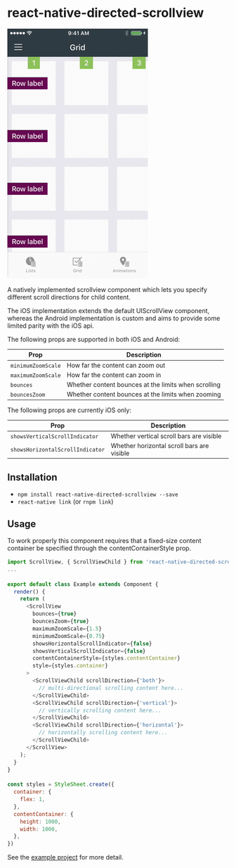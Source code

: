 # react-native-directed-scrollview

![demo](example/rnds-demo.gif)

A natively implemented scrollview component which lets you specify different scroll directions for child content.

The iOS implementation extends the default UIScrollView component, whereas the Android implementation is custom and aims to provide some limited parity with the iOS api.

The following props are supported in both iOS and Android:

| Prop | Description |
| --- | --- |
| `minimumZoomScale` | How far the content can zoom out |
| `maximumZoomScale` | How far the content can zoom in |
| `bounces` | Whether content bounces at the limits when scrolling |
| `bouncesZoom` | Whether content bounces at the limits when zooming |

The following props are currently iOS only:

| Prop | Description |
| --- | --- |
| `showsVerticalScrollIndicator` | Whether vertical scroll bars are visible |
| `showsHorizontalScrollIndicator` | Whether horizontal scroll bars are visible |

## Installation

- `npm install react-native-directed-scrollview --save`
- `react-native link` (or `rnpm link`)

## Usage

To work properly this component requires that a fixed-size content container be specified through the contentContainerStyle prop.

```javascript
import ScrollView, { ScrollViewChild } from 'react-native-directed-scrollview';
...

export default class Example extends Component {
  render() {
    return (
      <ScrollView
        bounces={true}
        bouncesZoom={true}
        maximumZoomScale={1.5}
        minimumZoomScale={0.75}
        showsHorizontalScrollIndicator={false}
        showsVerticalScrollIndicator={false}
        contentContainerStyle={styles.contentContainer}
        style={styles.container}
      >
        <ScrollViewChild scrollDirection={'both'}>
          // multi-directional scrolling content here...      
        </ScrollViewChild>
        <ScrollViewChild scrollDirection={'vertical'}>
          // vertically scrolling content here...      
        </ScrollViewChild>
        <ScrollViewChild scrollDirection={'horizontal'}>
          // horizontally scrolling content here...      
        </ScrollViewChild>
      </ScrollView>
    );
  }
}

const styles = StyleSheet.create({
  container: {
    flex: 1,
  },
  contentContainer: {
    height: 1000,
    width: 1000,
  },
})
```

See the [example project](https://github.com/chrisfisher/react-native-directed-scrollview/tree/master/example) for more detail.
